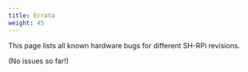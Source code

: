 ```yaml
---
title: Errata
weight: 45
---
```


This page lists all known hardware bugs for different SH-RPi revisions.

(No issues so far!)